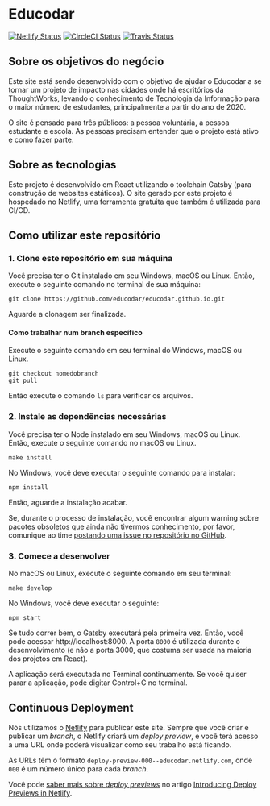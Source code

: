 # Educodar

[![Netlify Status](https://api.netlify.com/api/v1/badges/c9a59a91-8853-4246-944b-a5d9ec66c2c7/deploy-status)](https://app.netlify.com/sites/educodar/deploys) [![CircleCI Status](https://circleci.com/gh/educodar/website.svg?style=svg)](https://circleci.com/gh/educodar/website) [![Travis Status](https://travis-ci.org/educodar/website.svg?branch=master)](https://travis-ci.org/educodar/website) 

## Sobre os objetivos do negócio

Este site está sendo desenvolvido com o objetivo de ajudar o Educodar a se tornar um 
projeto de impacto nas cidades onde há escritórios da ThoughtWorks, levando o 
conhecimento de Tecnologia da Informação para o maior número de estudantes, 
principalmente a partir do ano de 2020.

O site é pensado para três públicos: a pessoa voluntária, a pessoa estudante e escola.
As pessoas precisam entender que o projeto está ativo e como fazer parte.

## Sobre as tecnologias

Este projeto é desenvolvido em React utilizando o toolchain Gatsby (para construção de websites estáticos).
O site gerado por este projeto é hospedado no Netlify, uma ferramenta gratuita que também é utilizada para CI/CD.

## Como utilizar este repositório

### 1. Clone este repositório em sua máquina

Você precisa ter o Git instalado em seu Windows, macOS ou Linux.
Então, execute o seguinte comando no terminal de sua máquina:

```shell
git clone https://github.com/educodar/educodar.github.io.git
```

Aguarde a clonagem ser finalizada.

#### Como trabalhar num branch específico

Execute o seguinte comando em seu terminal do Windows, macOS ou Linux.

```shell
git checkout nomedobranch
git pull
```

Então execute o comando `ls` para verificar os arquivos.

### 2. Instale as dependências necessárias

Você precisa ter o Node instalado em seu Windows, macOS ou Linux.
Então, execute o seguinte comando no macOS ou Linux.

```shell
make install
```

No Windows, você deve executar o seguinte comando para instalar:

```shell
npm install
```

Então, aguarde a instalação acabar.

Se, durante o processo de instalação, você encontrar algum warning sobre pacotes obsoletos que ainda não tivermos conhecimento, por favor, comunique ao time [postando uma issue no repositório no GitHub](https://github.com/educodar/educodar.github.io/issues).

### 3. Comece a desenvolver

No macOS ou Linux, execute o seguinte comando em seu terminal:

```shell
make develop
```

No Windows, você deve executar o seguinte:

```shell
npm start
```

Se tudo correr bem, o Gatsby executará pela primeira vez. Então, você pode acessar http://localhost:8000.
A porta `8000` é utilizada durante o desenvolvimento (e não a porta 3000, que costuma ser usada na maioria dos projetos em React).

A aplicação será executada no Terminal continuamente. Se você quiser parar a aplicação, pode digitar Control+C no terminal.

## Continuous Deployment

Nós utilizamos o [Netlify](https://www.netlify.com/) para publicar este site. Sempre que você criar e publicar um _branch_, o Netlify criará um _deploy preview_, e você terá acesso a uma URL onde poderá visualizar como seu trabalho está ficando.

As URLs têm o formato `deploy-preview-000--educodar.netlify.com`, onde `000` é um número único para cada _branch_.

Você pode [saber mais sobre _deploy previews_](https://www.netlify.com/blog/2016/07/20/introducing-deploy-previews-in-netlify/) no artigo [Introducing Deploy Previews in Netlify](https://www.netlify.com/blog/2016/07/20/introducing-deploy-previews-in-netlify/).
